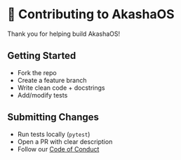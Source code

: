 # 🤝 Contributing to AkashaOS

Thank you for helping build AkashaOS!  

## Getting Started
- Fork the repo  
- Create a feature branch  
- Write clean code + docstrings  
- Add/modify tests  

## Submitting Changes
- Run tests locally (`pytest`)  
- Open a PR with clear description  
- Follow our [Code of Conduct](CODE_OF_CONDUCT.md)  
